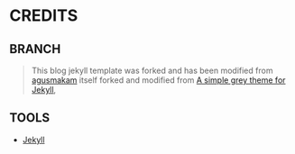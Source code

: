 # CREDITS

## BRANCH
> This blog jekyll template was forked and has been modified from [agusmakam](https://agusmakmun.github.io) itself forked and modified from  [A simple grey theme for Jekyll](https://github.com/liamsymonds/simplygrey-jekyll),


## TOOLS

* [Jekyll]()